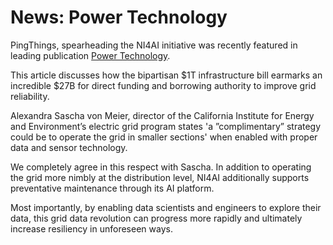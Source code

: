
# News: Power Technology

PingThings, spearheading the NI4AI initiative was recently featured in leading publication [Power Technology](https://www.power-technology.com/analysis/modernising-us-grid-preparing-renewables-climate-change/). 

This article discusses how the bipartisan $1T infrastructure bill earmarks an incredible $27B for direct funding and borrowing authority to improve grid reliability. 

 Alexandra Sascha von Meier, director of the California Institute for Energy and Environment’s electric grid program states 'a ”complimentary” strategy could be to operate the grid in smaller sections' when enabled with proper data and sensor technology. 

We completely agree in this respect with Sascha. In addition to operating the grid more nimbly at the distribution level, NI4AI additionally supports preventative maintenance through its AI platform. 

Most importantly, by enabling data scientists and engineers to explore their data, this grid data revolution can progress more rapidly and ultimately increase resiliency in unforeseen ways. 
